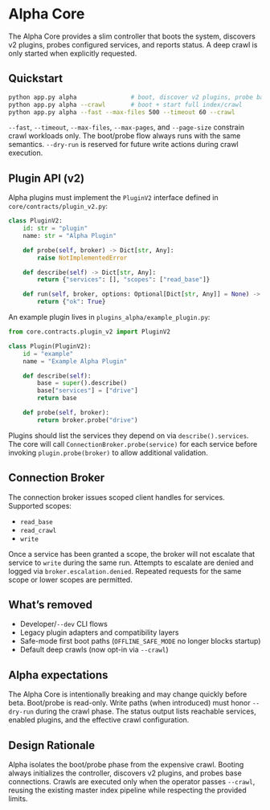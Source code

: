# Alpha Core

The Alpha Core provides a slim controller that boots the system, discovers v2 plugins, probes configured services, and reports status. A deep crawl is only started when explicitly requested.

## Quickstart

```bash
python app.py alpha               # boot, discover v2 plugins, probe base services
python app.py alpha --crawl       # boot + start full index/crawl
python app.py alpha --fast --max-files 500 --timeout 60 --crawl
```

`--fast`, `--timeout`, `--max-files`, `--max-pages`, and `--page-size` constrain crawl workloads only. The boot/probe flow always runs with the same semantics. `--dry-run` is reserved for future write actions during crawl execution.

## Plugin API (v2)

Alpha plugins must implement the `PluginV2` interface defined in `core/contracts/plugin_v2.py`:

```python
class PluginV2:
    id: str = "plugin"
    name: str = "Alpha Plugin"

    def probe(self, broker) -> Dict[str, Any]:
        raise NotImplementedError

    def describe(self) -> Dict[str, Any]:
        return {"services": [], "scopes": ["read_base"]}

    def run(self, broker, options: Optional[Dict[str, Any]] = None) -> Dict[str, Any]:
        return {"ok": True}
```

An example plugin lives in `plugins_alpha/example_plugin.py`:

```python
from core.contracts.plugin_v2 import PluginV2

class Plugin(PluginV2):
    id = "example"
    name = "Example Alpha Plugin"

    def describe(self):
        base = super().describe()
        base["services"] = ["drive"]
        return base

    def probe(self, broker):
        return broker.probe("drive")
```

Plugins should list the services they depend on via `describe().services`. The core will call `ConnectionBroker.probe(service)` for each service before invoking `plugin.probe(broker)` to allow additional validation.

## Connection Broker

The connection broker issues scoped client handles for services. Supported scopes:

- `read_base`
- `read_crawl`
- `write`

Once a service has been granted a scope, the broker will not escalate that service to `write` during the same run. Attempts to escalate are denied and logged via `broker.escalation.denied`. Repeated requests for the same scope or lower scopes are permitted.

## What’s removed

- Developer/`--dev` CLI flows
- Legacy plugin adapters and compatibility layers
- Safe-mode first boot paths (`OFFLINE_SAFE_MODE` no longer blocks startup)
- Default deep crawls (now opt-in via `--crawl`)

## Alpha expectations

The Alpha Core is intentionally breaking and may change quickly before beta. Boot/probe is read-only. Write paths (when introduced) must honor `--dry-run` during the crawl phase. The status output lists reachable services, enabled plugins, and the effective crawl configuration.

## Design Rationale

Alpha isolates the boot/probe phase from the expensive crawl. Booting always initializes the controller, discovers v2 plugins, and probes base connections. Crawls are executed only when the operator passes `--crawl`, reusing the existing master index pipeline while respecting the provided limits.
